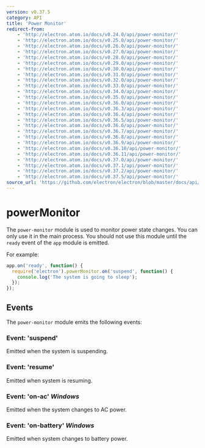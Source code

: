 ```yaml
---
version: v0.37.5
category: API
title: 'Power Monitor'
redirect-from:
    - 'http://electron.atom.io/docs/v0.24.0/api/power-monitor/'
    - 'http://electron.atom.io/docs/v0.25.0/api/power-monitor/'
    - 'http://electron.atom.io/docs/v0.26.0/api/power-monitor/'
    - 'http://electron.atom.io/docs/v0.27.0/api/power-monitor/'
    - 'http://electron.atom.io/docs/v0.28.0/api/power-monitor/'
    - 'http://electron.atom.io/docs/v0.29.0/api/power-monitor/'
    - 'http://electron.atom.io/docs/v0.30.0/api/power-monitor/'
    - 'http://electron.atom.io/docs/v0.31.0/api/power-monitor/'
    - 'http://electron.atom.io/docs/v0.32.0/api/power-monitor/'
    - 'http://electron.atom.io/docs/v0.33.0/api/power-monitor/'
    - 'http://electron.atom.io/docs/v0.34.0/api/power-monitor/'
    - 'http://electron.atom.io/docs/v0.35.0/api/power-monitor/'
    - 'http://electron.atom.io/docs/v0.36.0/api/power-monitor/'
    - 'http://electron.atom.io/docs/v0.36.3/api/power-monitor/'
    - 'http://electron.atom.io/docs/v0.36.4/api/power-monitor/'
    - 'http://electron.atom.io/docs/v0.36.5/api/power-monitor/'
    - 'http://electron.atom.io/docs/v0.36.6/api/power-monitor/'
    - 'http://electron.atom.io/docs/v0.36.7/api/power-monitor/'
    - 'http://electron.atom.io/docs/v0.36.8/api/power-monitor/'
    - 'http://electron.atom.io/docs/v0.36.9/api/power-monitor/'
    - 'http://electron.atom.io/docs/v0.36.10/api/power-monitor/'
    - 'http://electron.atom.io/docs/v0.36.11/api/power-monitor/'
    - 'http://electron.atom.io/docs/v0.37.0/api/power-monitor/'
    - 'http://electron.atom.io/docs/v0.37.1/api/power-monitor/'
    - 'http://electron.atom.io/docs/v0.37.2/api/power-monitor/'
    - 'http://electron.atom.io/docs/v0.37.5/api/power-monitor/'
source_url: 'https://github.com/electron/electron/blob/master/docs/api/power-monitor.md'
---
```


# powerMonitor

The `power-monitor` module is used to monitor power state changes. You can
only use it in the main process. You should not use this module until the `ready`
event of the `app` module is emitted.

For example:

```javascript
app.on('ready', function() {
  require('electron').powerMonitor.on('suspend', function() {
    console.log('The system is going to sleep');
  });
});
```

## Events

The `power-monitor` module emits the following events:

### Event: 'suspend'

Emitted when the system is suspending.

### Event: 'resume'

Emitted when system is resuming.

### Event: 'on-ac' _Windows_

Emitted when the system changes to AC power.

### Event: 'on-battery' _Windows_

Emitted when system changes to battery power.
